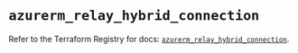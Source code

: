 # `azurerm_relay_hybrid_connection`

Refer to the Terraform Registry for docs: [`azurerm_relay_hybrid_connection`](https://registry.terraform.io/providers/hashicorp/azurerm/2.99.0/docs/resources/relay_hybrid_connection).
